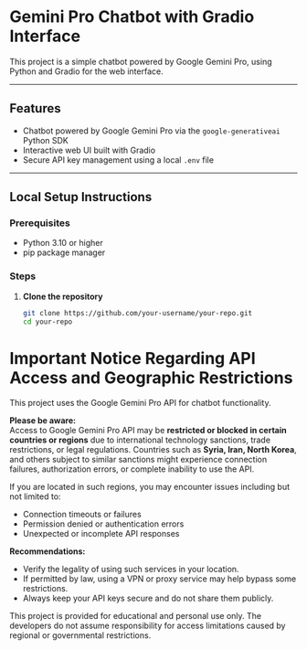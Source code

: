 # Gemini Pro Chatbot with Gradio Interface

This project is a simple chatbot powered by Google Gemini Pro, using Python and Gradio for the web interface.

---

## Features

- Chatbot powered by Google Gemini Pro via the `google-generativeai` Python SDK  
- Interactive web UI built with Gradio  
- Secure API key management using a local `.env` file  

---

## Local Setup Instructions

### Prerequisites

- Python 3.10 or higher  
- pip package manager  

### Steps

1. **Clone the repository**

   ```bash
   git clone https://github.com/your-username/your-repo.git
   cd your-repo


# Important Notice Regarding API Access and Geographic Restrictions

This project uses the Google Gemini Pro API for chatbot functionality.

**Please be aware:**  
Access to Google Gemini Pro API may be **restricted or blocked in certain countries or regions** due to international technology sanctions, trade restrictions, or legal regulations. Countries such as **Syria, Iran, North Korea**, and others subject to similar sanctions might experience connection failures, authorization errors, or complete inability to use the API.

If you are located in such regions, you may encounter issues including but not limited to:  
- Connection timeouts or failures  
- Permission denied or authentication errors  
- Unexpected or incomplete API responses  

**Recommendations:**  
- Verify the legality of using such services in your location.  
- If permitted by law, using a VPN or proxy service may help bypass some restrictions.  
- Always keep your API keys secure and do not share them publicly.  

This project is provided for educational and personal use only. The developers do not assume responsibility for access limitations caused by regional or governmental restrictions.

